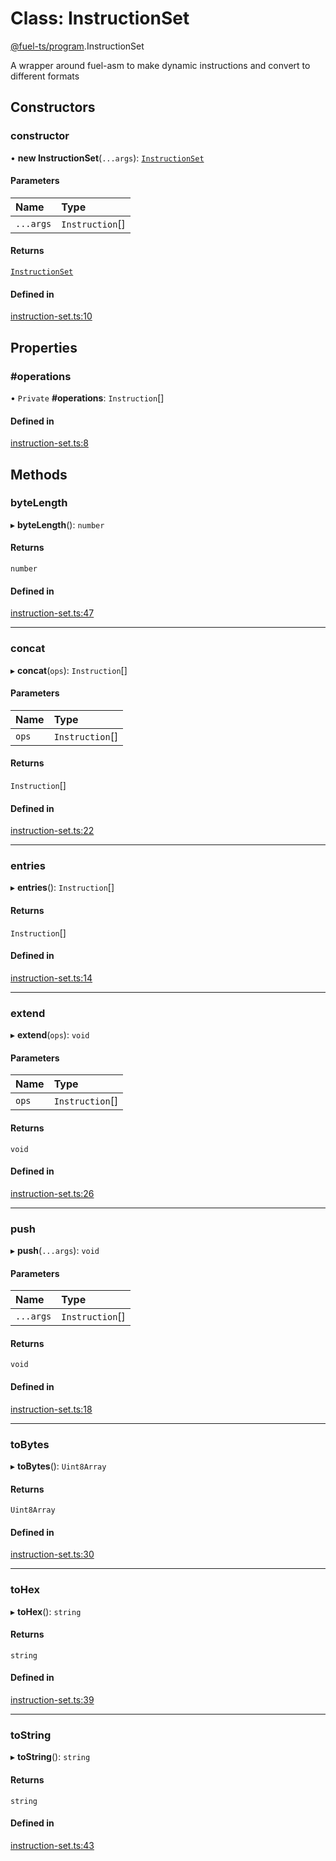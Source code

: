 # Class: InstructionSet

[@fuel-ts/program](/api/Program/index.md).InstructionSet

A wrapper around fuel-asm to make dynamic instructions and convert to different formats

## Constructors

### constructor

• **new InstructionSet**(`...args`): [`InstructionSet`](/api/Program/InstructionSet.md)

#### Parameters

| Name | Type |
| :------ | :------ |
| `...args` | `Instruction`[] |

#### Returns

[`InstructionSet`](/api/Program/InstructionSet.md)

#### Defined in

[instruction-set.ts:10](https://github.com/FuelLabs/fuels-ts/blob/577584db/packages/program/src/instruction-set.ts#L10)

## Properties

### #operations

• `Private` **#operations**: `Instruction`[]

#### Defined in

[instruction-set.ts:8](https://github.com/FuelLabs/fuels-ts/blob/577584db/packages/program/src/instruction-set.ts#L8)

## Methods

### byteLength

▸ **byteLength**(): `number`

#### Returns

`number`

#### Defined in

[instruction-set.ts:47](https://github.com/FuelLabs/fuels-ts/blob/577584db/packages/program/src/instruction-set.ts#L47)

___

### concat

▸ **concat**(`ops`): `Instruction`[]

#### Parameters

| Name | Type |
| :------ | :------ |
| `ops` | `Instruction`[] |

#### Returns

`Instruction`[]

#### Defined in

[instruction-set.ts:22](https://github.com/FuelLabs/fuels-ts/blob/577584db/packages/program/src/instruction-set.ts#L22)

___

### entries

▸ **entries**(): `Instruction`[]

#### Returns

`Instruction`[]

#### Defined in

[instruction-set.ts:14](https://github.com/FuelLabs/fuels-ts/blob/577584db/packages/program/src/instruction-set.ts#L14)

___

### extend

▸ **extend**(`ops`): `void`

#### Parameters

| Name | Type |
| :------ | :------ |
| `ops` | `Instruction`[] |

#### Returns

`void`

#### Defined in

[instruction-set.ts:26](https://github.com/FuelLabs/fuels-ts/blob/577584db/packages/program/src/instruction-set.ts#L26)

___

### push

▸ **push**(`...args`): `void`

#### Parameters

| Name | Type |
| :------ | :------ |
| `...args` | `Instruction`[] |

#### Returns

`void`

#### Defined in

[instruction-set.ts:18](https://github.com/FuelLabs/fuels-ts/blob/577584db/packages/program/src/instruction-set.ts#L18)

___

### toBytes

▸ **toBytes**(): `Uint8Array`

#### Returns

`Uint8Array`

#### Defined in

[instruction-set.ts:30](https://github.com/FuelLabs/fuels-ts/blob/577584db/packages/program/src/instruction-set.ts#L30)

___

### toHex

▸ **toHex**(): `string`

#### Returns

`string`

#### Defined in

[instruction-set.ts:39](https://github.com/FuelLabs/fuels-ts/blob/577584db/packages/program/src/instruction-set.ts#L39)

___

### toString

▸ **toString**(): `string`

#### Returns

`string`

#### Defined in

[instruction-set.ts:43](https://github.com/FuelLabs/fuels-ts/blob/577584db/packages/program/src/instruction-set.ts#L43)
